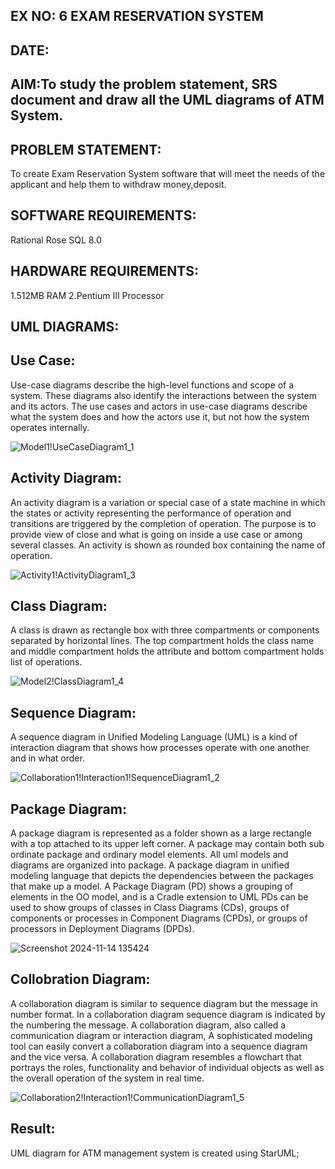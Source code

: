 ## EX NO: 6 EXAM RESERVATION  SYSTEM
## DATE:
## AIM:To study the problem statement, SRS document and draw all the UML diagrams of ATM System.
## PROBLEM STATEMENT:
To create Exam Reservation System software that will meet the needs of the applicant and help them to withdraw money,deposit.
## SOFTWARE REQUIREMENTS:
Rational Rose
SQL 8.0
## HARDWARE REQUIREMENTS:
1.512MB RAM
2.Pentium III Processor

## UML DIAGRAMS:

## Use Case:
Use-case diagrams describe the high-level functions and scope of a system. These diagrams also identify the interactions between the system and its actors. The use cases and actors in use-case diagrams describe what the system does and how the actors use it, but not how the system operates internally.

![Model1!UseCaseDiagram1_1](https://github.com/user-attachments/assets/58d5d9f4-b9f0-4944-b30c-83beb479828f)

## Activity Diagram:
An activity diagram is a variation or special case of a state machine in which the states or activity representing the performance of operation and transitions are triggered by the completion of operation. The purpose is to provide view of close and what is going on inside a use case or among several classes. An activity is shown as rounded box containing the name of operation.

![Activity1!ActivityDiagram1_3](https://github.com/user-attachments/assets/f5203c1c-b41a-4e86-be99-103a6dbe5f43)

## Class Diagram:
A class is drawn as rectangle box with three compartments or components separated by horizontal lines. The top compartment holds the class name and middle compartment holds the attribute and bottom compartment holds list of operations.

![Model2!ClassDiagram1_4](https://github.com/user-attachments/assets/60833c04-2973-4f4d-b5ba-3a68fd281f02)

## Sequence Diagram:
A sequence diagram in Unified Modeling Language (UML) is a kind of interaction diagram that shows how processes operate with one another and in what order.

![Collaboration1!Interaction1!SequenceDiagram1_2](https://github.com/user-attachments/assets/654e4d3d-16d6-4799-9855-936c19221ac5)

## Package Diagram:
A package diagram is represented as a folder shown as a large rectangle with a top attached to its upper left corner. A package may contain both sub ordinate package and ordinary model elements. All uml models and diagrams are organized into package. A package diagram in unified modeling language that depicts the dependencies between the packages that make up a model. A Package Diagram (PD) shows a grouping of elements in the OO model, and is a Cradle extension to UML PDs can be used to show groups of classes in Class Diagrams (CDs), groups of components or processes in Component Diagrams (CPDs), or groups of processors in Deployment Diagrams (DPDs).

![Screenshot 2024-11-14 135424](https://github.com/user-attachments/assets/2b1d133c-47d5-4751-8cbc-b6386e187c97)

## Collobration Diagram:
A collaboration diagram is similar to sequence diagram but the message in number format. In a collaboration diagram sequence diagram is indicated by the numbering the message. A collaboration diagram, also called a communication diagram or interaction diagram, A sophisticated modeling tool can easily convert a collaboration diagram into a sequence diagram and the vice versa. A collaboration diagram resembles a flowchart that portrays the roles, functionality and behavior of individual objects as well as the overall operation of the system in real time.

![Collaboration2!Interaction1!CommunicationDiagram1_5](https://github.com/user-attachments/assets/2b6ca3ec-15a1-49a1-bbca-094f1860761f)


## Result:
UML diagram for ATM management system is created using StarUML;
